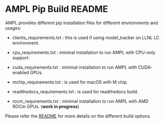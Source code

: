 # AMPL Pip Build README

AMPL provides different pip installation files for different environments and usages:

* clients_requirements.txt : this is used if using model_tracker on LLNL LC environment.

* cpu_requirements.txt : minimal installation to run AMPL with CPU-only support.

* cuda_requirements.txt : minimal installation to run AMPL with CUDA-enabled GPUs.

* mchip_requirements.txt : is used for macOS with M chip.

* readthedocs_requirements.txt : is used for readthedocs build.

* rocm_requirements.txt : minimal installation to run AMPL with AMD ROCm GPUs. (**work in progress**)

Please refer the [README](https://github.com/ATOMScience-org/AMPL#create-pip-env) for more details on the different build options.
